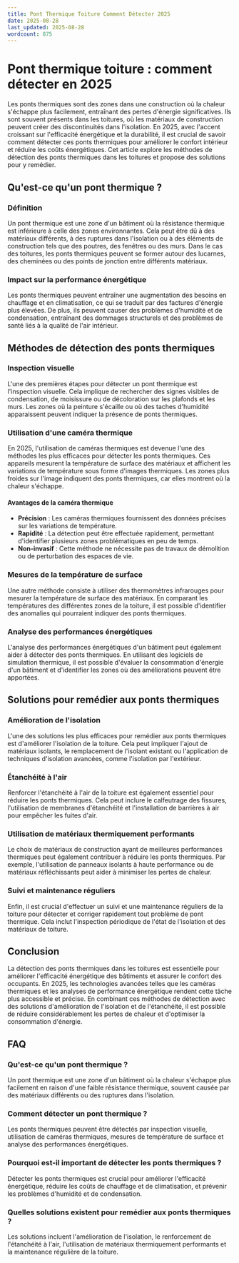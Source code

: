 ```yaml
---
title: Pont Thermique Toiture Comment Détecter 2025
date: 2025-08-28
last_updated: 2025-08-28
wordcount: 875
---
```


# Pont thermique toiture : comment détecter en 2025

Les ponts thermiques sont des zones dans une construction où la chaleur s'échappe plus facilement, entraînant des pertes d'énergie significatives. Ils sont souvent présents dans les toitures, où les matériaux de construction peuvent créer des discontinuités dans l'isolation. En 2025, avec l'accent croissant sur l'efficacité énergétique et la durabilité, il est crucial de savoir comment détecter ces ponts thermiques pour améliorer le confort intérieur et réduire les coûts énergétiques. Cet article explore les méthodes de détection des ponts thermiques dans les toitures et propose des solutions pour y remédier.

## Qu'est-ce qu'un pont thermique ?

### Définition

Un pont thermique est une zone d'un bâtiment où la résistance thermique est inférieure à celle des zones environnantes. Cela peut être dû à des matériaux différents, à des ruptures dans l'isolation ou à des éléments de construction tels que des poutres, des fenêtres ou des murs. Dans le cas des toitures, les ponts thermiques peuvent se former autour des lucarnes, des cheminées ou des points de jonction entre différents matériaux.

### Impact sur la performance énergétique

Les ponts thermiques peuvent entraîner une augmentation des besoins en chauffage et en climatisation, ce qui se traduit par des factures d'énergie plus élevées. De plus, ils peuvent causer des problèmes d'humidité et de condensation, entraînant des dommages structurels et des problèmes de santé liés à la qualité de l'air intérieur.

## Méthodes de détection des ponts thermiques

### Inspection visuelle

L'une des premières étapes pour détecter un pont thermique est l'inspection visuelle. Cela implique de rechercher des signes visibles de condensation, de moisissure ou de décoloration sur les plafonds et les murs. Les zones où la peinture s'écaille ou où des taches d'humidité apparaissent peuvent indiquer la présence de ponts thermiques.

### Utilisation d'une caméra thermique

En 2025, l'utilisation de caméras thermiques est devenue l'une des méthodes les plus efficaces pour détecter les ponts thermiques. Ces appareils mesurent la température de surface des matériaux et affichent les variations de température sous forme d'images thermiques. Les zones plus froides sur l'image indiquent des ponts thermiques, car elles montrent où la chaleur s'échappe.

#### Avantages de la caméra thermique

- **Précision** : Les caméras thermiques fournissent des données précises sur les variations de température.
- **Rapidité** : La détection peut être effectuée rapidement, permettant d'identifier plusieurs zones problématiques en peu de temps.
- **Non-invasif** : Cette méthode ne nécessite pas de travaux de démolition ou de perturbation des espaces de vie.

### Mesures de la température de surface

Une autre méthode consiste à utiliser des thermomètres infrarouges pour mesurer la température de surface des matériaux. En comparant les températures des différentes zones de la toiture, il est possible d'identifier des anomalies qui pourraient indiquer des ponts thermiques.

### Analyse des performances énergétiques

L'analyse des performances énergétiques d'un bâtiment peut également aider à détecter des ponts thermiques. En utilisant des logiciels de simulation thermique, il est possible d'évaluer la consommation d'énergie d'un bâtiment et d'identifier les zones où des améliorations peuvent être apportées.

## Solutions pour remédier aux ponts thermiques

### Amélioration de l'isolation

L'une des solutions les plus efficaces pour remédier aux ponts thermiques est d'améliorer l'isolation de la toiture. Cela peut impliquer l'ajout de matériaux isolants, le remplacement de l'isolant existant ou l'application de techniques d'isolation avancées, comme l'isolation par l'extérieur.

### Étanchéité à l'air

Renforcer l'étanchéité à l'air de la toiture est également essentiel pour réduire les ponts thermiques. Cela peut inclure le calfeutrage des fissures, l'utilisation de membranes d'étanchéité et l'installation de barrières à air pour empêcher les fuites d'air.

### Utilisation de matériaux thermiquement performants

Le choix de matériaux de construction ayant de meilleures performances thermiques peut également contribuer à réduire les ponts thermiques. Par exemple, l'utilisation de panneaux isolants à haute performance ou de matériaux réfléchissants peut aider à minimiser les pertes de chaleur.

### Suivi et maintenance réguliers

Enfin, il est crucial d'effectuer un suivi et une maintenance réguliers de la toiture pour détecter et corriger rapidement tout problème de pont thermique. Cela inclut l'inspection périodique de l'état de l'isolation et des matériaux de toiture.

## Conclusion

La détection des ponts thermiques dans les toitures est essentielle pour améliorer l'efficacité énergétique des bâtiments et assurer le confort des occupants. En 2025, les technologies avancées telles que les caméras thermiques et les analyses de performance énergétique rendent cette tâche plus accessible et précise. En combinant ces méthodes de détection avec des solutions d'amélioration de l'isolation et de l'étanchéité, il est possible de réduire considérablement les pertes de chaleur et d'optimiser la consommation d'énergie.

## FAQ

### Qu'est-ce qu'un pont thermique ?

Un pont thermique est une zone d'un bâtiment où la chaleur s'échappe plus facilement en raison d'une faible résistance thermique, souvent causée par des matériaux différents ou des ruptures dans l'isolation.

### Comment détecter un pont thermique ?

Les ponts thermiques peuvent être détectés par inspection visuelle, utilisation de caméras thermiques, mesures de température de surface et analyse des performances énergétiques.

### Pourquoi est-il important de détecter les ponts thermiques ?

Détecter les ponts thermiques est crucial pour améliorer l'efficacité énergétique, réduire les coûts de chauffage et de climatisation, et prévenir les problèmes d'humidité et de condensation.

### Quelles solutions existent pour remédier aux ponts thermiques ?

Les solutions incluent l'amélioration de l'isolation, le renforcement de l'étanchéité à l'air, l'utilisation de matériaux thermiquement performants et la maintenance régulière de la toiture.